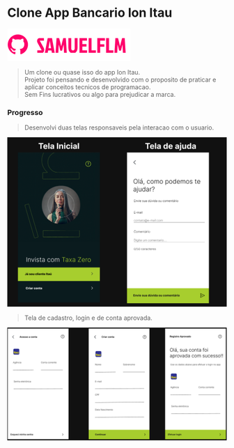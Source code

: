 # Clone App Bancario Ion Itau

<!---Esses são exemplos. Veja https://shields.io para outras pessoas ou para personalizar este conjunto de escudos. Você pode querer incluir dependências, status do projeto e informações de licença aqui--->

<img src="doc/img/logo.png" alt="logo_samuelflm">

> Um clone ou quase isso do app Ion Itau.<br>
> Projeto foi pensando e desenvolvido com o proposito de praticar e aplicar conceitos tecnicos de programacao.<br> Sem Fins lucrativos ou algo para prejudicar a marca.

### Progresso

> Desenvolvi duas telas responsaveis pela interacao com o usuario.

<img src="doc/img/interface.png" alt="interface">

> Tela de cadastro, login e de conta aprovada.

<img src="doc/img/interface3.png" alt="interface">